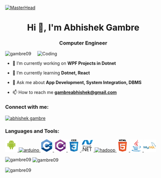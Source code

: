 [![MasterHead](https://cdn-fphbc.nitrocdn.com/qoghzuucXCXzuGelskqTYEjAMqwfiisP/assets/images/optimized/rev-23e383c/dresma/Dresma_Library/senior-software-engineer_Wy82tYQym.gif)](https://rishavchanda.io)
<h1 align="center">Hi 👋, I'm Abhishek Gambre</h1>
<h3 align="center">Computer Engineer</h3>
<img align="right" alt="Coding" width="400" src="[https://cdn.dribbble.com/users/1187278/screenshots/16762086/media/bc1qre8jdw2azrg6tf49wmp652w00xltddxmpk98xp.gif](https://cdn.dribbble.com/users/1187278/screenshots/16762086/media/bc1qre8jdw2azrg6tf49wmp652w00xltddxmpk98xp.gif)">
<p align="left"> <img src="https://komarev.com/ghpvc/?username=gambre09&label=Profile%20views&color=0e75b6&style=flat" alt="gambre09" /> </p>

- 🔭 I’m currently working on **WPF Projects in Dotnet**

- 🌱 I’m currently learning **Dotnet, React**

- 💬 Ask me about **App Development, System Integration, DBMS**

- 📫 How to reach me **gambreabhishek@gmail.com**

<h3 align="left">Connect with me:</h3>
<p align="left">
<a href="https://linkedin.com/in/abhishek gambre" target="blank"><img align="center" src="https://raw.githubusercontent.com/rahuldkjain/github-profile-readme-generator/master/src/images/icons/Social/linked-in-alt.svg" alt="abhishek gambre" height="30" width="40" /></a>
</p>

<h3 align="left">Languages and Tools:</h3>
<p align="left"> <a href="https://developer.android.com" target="_blank" rel="noreferrer"> <img src="https://raw.githubusercontent.com/devicons/devicon/master/icons/android/android-original-wordmark.svg" alt="android" width="40" height="40"/> </a> <a href="https://www.arduino.cc/" target="_blank" rel="noreferrer"> <img src="https://cdn.worldvectorlogo.com/logos/arduino-1.svg" alt="arduino" width="40" height="40"/> </a> <a href="https://www.w3schools.com/cpp/" target="_blank" rel="noreferrer"> <img src="https://raw.githubusercontent.com/devicons/devicon/master/icons/cplusplus/cplusplus-original.svg" alt="cplusplus" width="40" height="40"/> </a> <a href="https://www.w3schools.com/cs/" target="_blank" rel="noreferrer"> <img src="https://raw.githubusercontent.com/devicons/devicon/master/icons/csharp/csharp-original.svg" alt="csharp" width="40" height="40"/> </a> <a href="https://www.w3schools.com/css/" target="_blank" rel="noreferrer"> <img src="https://raw.githubusercontent.com/devicons/devicon/master/icons/css3/css3-original-wordmark.svg" alt="css3" width="40" height="40"/> </a> <a href="https://dotnet.microsoft.com/" target="_blank" rel="noreferrer"> <img src="https://raw.githubusercontent.com/devicons/devicon/master/icons/dot-net/dot-net-original-wordmark.svg" alt="dotnet" width="40" height="40"/> </a> <a href="https://hadoop.apache.org/" target="_blank" rel="noreferrer"> <img src="https://www.vectorlogo.zone/logos/apache_hadoop/apache_hadoop-icon.svg" alt="hadoop" width="40" height="40"/> </a> <a href="https://www.w3.org/html/" target="_blank" rel="noreferrer"> <img src="https://raw.githubusercontent.com/devicons/devicon/master/icons/html5/html5-original-wordmark.svg" alt="html5" width="40" height="40"/> </a> <a href="https://www.java.com" target="_blank" rel="noreferrer"> <img src="https://raw.githubusercontent.com/devicons/devicon/master/icons/java/java-original.svg" alt="java" width="40" height="40"/> </a> <a href="https://www.mysql.com/" target="_blank" rel="noreferrer"> <img src="https://raw.githubusercontent.com/devicons/devicon/master/icons/mysql/mysql-original-wordmark.svg" alt="mysql" width="40" height="40"/> </a> </p>

<p><img align="left" src="https://github-readme-stats.vercel.app/api/top-langs?username=gambre09&show_icons=true&locale=en&layout=compact" alt="gambre09" /></p>

<p>&nbsp;<img align="center" src="https://github-readme-stats.vercel.app/api?username=gambre09&show_icons=true&locale=en" alt="gambre09" /></p>

<p><img align="center" src="https://github-readme-streak-stats.herokuapp.com/?user=gambre09&" alt="gambre09" /></p>
